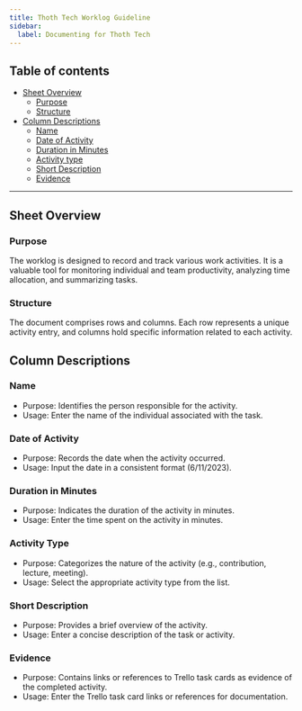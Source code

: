 ```yaml
---
title: Thoth Tech Worklog Guideline
sidebar:
  label: Documenting for Thoth Tech
---
```


## Table of contents

- [Sheet Overview](#sheet-overview)
  - [Purpose](#purpose)
  - [Structure](#structure)
- [Column Descriptions](#column-descriptions)
  - [Name](#name)
  - [Date of Activity](#date-of-activity)
  - [Duration in Minutes](#duration-in-minutes)
  - [Activity type](#activity-type)
  - [Short Description](#short-description)
  - [Evidence](#evidence)

---

## Sheet Overview

### Purpose

The worklog is designed to record and track various work activities. It is a valuable tool for
monitoring individual and team productivity, analyzing time allocation, and summarizing tasks.

### Structure

The document comprises rows and columns. Each row represents a unique activity entry, and columns
hold specific information related to each activity.

## Column Descriptions

### Name

- Purpose: Identifies the person responsible for the activity.
- Usage: Enter the name of the individual associated with the task.

### Date of Activity

- Purpose: Records the date when the activity occurred.
- Usage: Input the date in a consistent format (6/11/2023).

### Duration in Minutes

- Purpose: Indicates the duration of the activity in minutes.
- Usage: Enter the time spent on the activity in minutes.

### Activity Type

- Purpose: Categorizes the nature of the activity (e.g., contribution, lecture, meeting).
- Usage: Select the appropriate activity type from the list.

### Short Description

- Purpose: Provides a brief overview of the activity.
- Usage: Enter a concise description of the task or activity.

### Evidence

- Purpose: Contains links or references to Trello task cards as evidence of the completed activity.
- Usage: Enter the Trello task card links or references for documentation.
